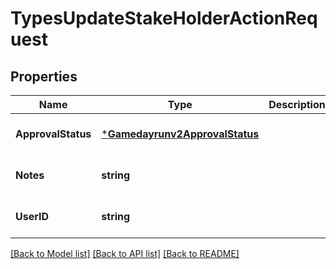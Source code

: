 # TypesUpdateStakeHolderActionRequest

## Properties
Name | Type | Description | Notes
------------ | ------------- | ------------- | -------------
**ApprovalStatus** | [***Gamedayrunv2ApprovalStatus**](gamedayrunv2.ApprovalStatus.md) |  | [optional] [default to null]
**Notes** | **string** |  | [optional] [default to null]
**UserID** | **string** |  | [optional] [default to null]

[[Back to Model list]](../README.md#documentation-for-models) [[Back to API list]](../README.md#documentation-for-api-endpoints) [[Back to README]](../README.md)

